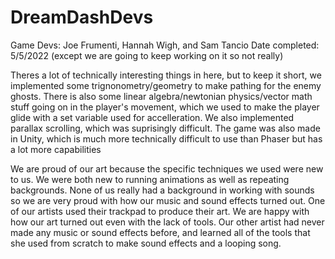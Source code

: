 # DreamDashDevs

Game Devs: Joe Frumenti, Hannah Wigh, and Sam Tancio 
Date completed: 5/5/2022 (except we are going to keep working on it so not really)

Theres a lot of technically interesting things in here, but to keep it short, we implemented some trignonometry/geometry 
to make pathing for the enemy ghosts. There is also some linear algebra/newtonian physics/vector math stuff going on in 
the player's movement, which we used to make the player glide with a set variable used for accelleration. We also implemented
parallax scrolling, which was suprisingly difficult. The game was also made in Unity, which is much more technically 
difficult to use than Phaser but has a lot more capabilities

We are proud of our art because the specific techniques we used were new to us. We were both new to running 
animations as well as repeating backgrounds. None of us really had a background in working with sounds so we are 
very proud with how our music and sound effects turned out. One of our artists used their trackpad to produce their 
art. We are happy with how our art turned out even with the lack of tools. Our other artist had never made any music or sound effects before,
and learned all of the tools that she used from scratch to make sound effects and a looping song.
